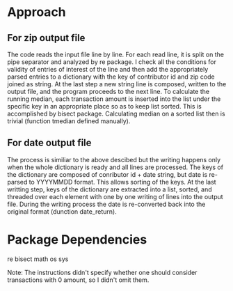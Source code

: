 # Approach

## For zip output file

The code reads the input file line by line. For each read line, it is split on the pipe separator and analyzed by re package. I check all the conditions for validity of entries of interest of the line and then add the appropriately parsed entries to a dictionary with the key of contributor id and zip code joined as string. At the last step a new string line is composed, written to the output file, and the program proceeds to the next line.
To calculate the running median, each transaction amount is inserted into the list under the specific key in an appropriate place so as to keep list sorted. This is accomplished by bisect package. Calculating median on a sorted list then is trivial (function tmedian defined manually).


## For date output file

The process is similiar to the above descibed but the writing happens only when the whole dictionary is ready and all lines are processed. 
The keys of the dictionary are composed of conributor id + date string, but date is re-parsed to YYYYMMDD format. This allows sorting of the keys. At the last writting step, keys of the dictionary are extracted into a list, sorted, and threaded over each element with one by one writing of lines into the output file. During the writing process the date is re-converted back into the original format (dunction date_return).

# Package Dependencies

re
bisect
math
os
sys

Note: The instructions didn't specify whether one should consider transactions with 0 amount, so I didn't omit them. 
